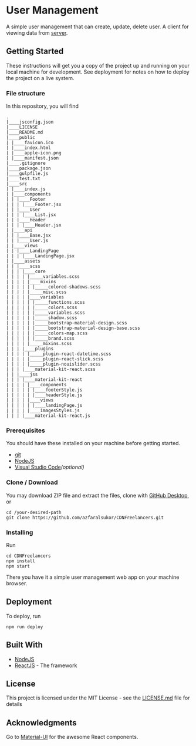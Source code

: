 # User Management

A simple user management that can create, update, delete user. A client for viewing data from [server](https://github.com/azfaralsukor/RESTful-Mongo).

## Getting Started

These instructions will get you a copy of the project up and running on your local machine for development. See deployment for notes on how to deploy the project on a live system.

### File structure
In this repository, you will find
```
.
|____jsconfig.json
|____LICENSE
|____README.md
|____public
| |____favicon.ico
| |____index.html
| |____apple-icon.png
| |____manifest.json
|____.gitignore
|____package.json
|____gulpfile.js
|____test.txt
|____src
| |____index.js
| |____components
| | |____Footer
| | | |____Footer.jsx
| | |____User
| | | |____List.jsx
| | |____Header
| | | |____Header.jsx
| |____api
| | |____Base.jsx
| | |____User.js
| |____views
| | |____LandingPage
| | | |____LandingPage.jsx
| |____assets
| | |____scss
| | | |____core
| | | | |_____variables.scss
| | | | |____mixins
| | | | | |_____colored-shadows.scss
| | | | |_____misc.scss
| | | | |____variables
| | | | | |_____functions.scss
| | | | | |_____colors.scss
| | | | | |_____variables.scss
| | | | | |_____shadow.scss
| | | | | |_____bootstrap-material-design.scss
| | | | | |_____bootstrap-material-design-base.scss
| | | | | |_____colors-map.scss
| | | | | |_____brand.scss
| | | | |_____mixins.scss
| | | |____plugins
| | | | |_____plugin-react-datetime.scss
| | | | |_____plugin-react-slick.scss
| | | | |_____plugin-nouislider.scss
| | | |____material-kit-react.scss
| | |____jss
| | | |____material-kit-react
| | | | |____components
| | | | | |____footerStyle.js
| | | | | |____headerStyle.js
| | | | |____views
| | | | | |____landingPage.js
| | | | |____imagesStyles.js
| | | |____material-kit-react.js
```
### Prerequisites

You should have these installed on your machine before getting started.
* [git](https://git-scm.com/)
* [NodeJS](https://nodejs.org/en/)
* [Visual Studio Code](https://code.visualstudio.com/)_(optional)_

### Clone / Download

You may download ZIP file and extract the files, clone with [GitHub Desktop](https://desktop.github.com/), or

```
cd /your-desired-path
git clone https://github.com/azfaralsukor/CDNFreelancers.git
```

### Installing

Run
```
cd CDNFreelancers
npm install
npm start
```

There you have it a simple user management web app on your machine browser.

## Deployment

To deploy, run
```
npm run deploy
```

## Built With

* [NodeJS](https://nodejs.org/en/)
* [ReactJS](https://reactjs.org/) - The framework

## License

This project is licensed under the MIT License - see the [LICENSE.md](LICENSE.md) file for details

## Acknowledgments

Go to [Material-UI](https://material-ui.com/) for the awesome React components.

